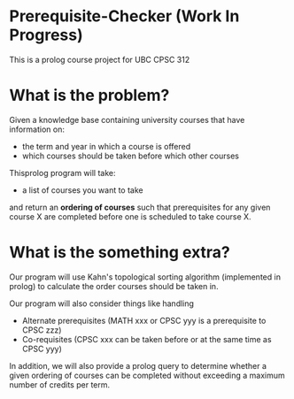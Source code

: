 # Prerequisite-Checker (Work In Progress)

This is a prolog course project for UBC CPSC 312

# What is the problem?

Given a knowledge base containing university courses that have information on:

- the term and year in which a course is offered
- which courses should be taken before which other courses

Thisprolog program will take:

- a list of courses you want to take

and return an **ordering of courses** such that prerequisites for any given course X are completed before one is scheduled to take course X.

# What is the something extra?

Our program will use Kahn's topological sorting algorithm (implemented in prolog) to calculate the order courses should be taken in.

Our program will also consider things like handling

- Alternate prerequisites (MATH xxx or CPSC yyy is a prerequisite to CPSC zzz)
- Co-requisites (CPSC xxx can be taken before or at the same time as CPSC yyy)

In addition, we will also provide a prolog query to determine whether a given ordering of courses can be completed without exceeding a maximum number of credits per term.
